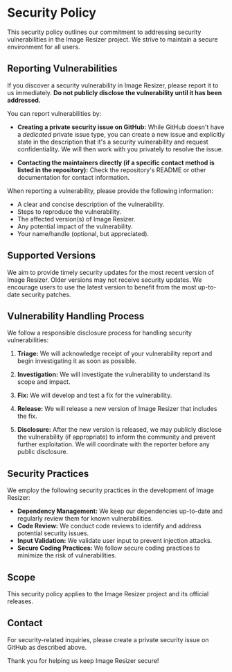 # Security Policy

This security policy outlines our commitment to addressing security vulnerabilities in the Image Resizer project. We strive to maintain a secure environment for all users.

## Reporting Vulnerabilities

If you discover a security vulnerability in Image Resizer, please report it to us immediately.  **Do not publicly disclose the vulnerability until it has been addressed.**

You can report vulnerabilities by:

* **Creating a private security issue on GitHub:**  While GitHub doesn't have a *dedicated* private issue type, you can create a new issue and explicitly state in the description that it's a security vulnerability and request confidentiality.  We will then work with you privately to resolve the issue.

* **Contacting the maintainers directly (if a specific contact method is listed in the repository):** Check the repository's README or other documentation for contact information.

When reporting a vulnerability, please provide the following information:

* A clear and concise description of the vulnerability.
* Steps to reproduce the vulnerability.
* The affected version(s) of Image Resizer.
* Any potential impact of the vulnerability.
* Your name/handle (optional, but appreciated).

## Supported Versions

We aim to provide timely security updates for the most recent version of Image Resizer.  Older versions may not receive security updates.  We encourage users to use the latest version to benefit from the most up-to-date security patches.

## Vulnerability Handling Process

We follow a responsible disclosure process for handling security vulnerabilities:

1. **Triage:** We will acknowledge receipt of your vulnerability report and begin investigating it as soon as possible.

2. **Investigation:** We will investigate the vulnerability to understand its scope and impact.

3. **Fix:** We will develop and test a fix for the vulnerability.

4. **Release:** We will release a new version of Image Resizer that includes the fix.

5. **Disclosure:** After the new version is released, we may publicly disclose the vulnerability (if appropriate) to inform the community and prevent further exploitation.  We will coordinate with the reporter before any public disclosure.

## Security Practices

We employ the following security practices in the development of Image Resizer:

* **Dependency Management:** We keep our dependencies up-to-date and regularly review them for known vulnerabilities.
* **Code Review:** We conduct code reviews to identify and address potential security issues.
* **Input Validation:** We validate user input to prevent injection attacks.
* **Secure Coding Practices:** We follow secure coding practices to minimize the risk of vulnerabilities.

## Scope

This security policy applies to the Image Resizer project and its official releases.

## Contact

For security-related inquiries, please create a private security issue on GitHub as described above.

Thank you for helping us keep Image Resizer secure!
